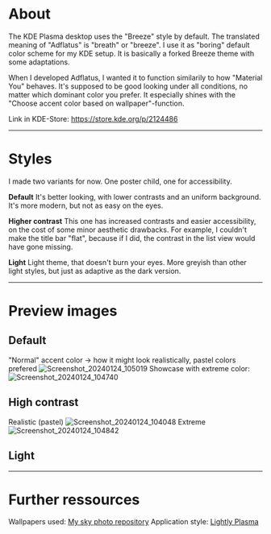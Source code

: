 # About  
The KDE Plasma desktop uses the "Breeze" style by default. 
The translated meaning of "Adflatus" is "breath" or "breeze". 
I use it as "boring" default color scheme for my KDE setup.
It is basically a forked Breeze theme with some adaptations.

When I developed Adflatus, I wanted it to function similarily to how "Material You" behaves.
It's supposed to be good looking under all conditions, no matter which dominant color you prefer. It especially shines with the "Choose accent color based on wallpaper"-function.  

Link in KDE-Store: https://store.kde.org/p/2124486

---

# Styles
I made two variants for now. One poster child, one for accessibility.

**Default**
  It's better looking, with lower contrasts and an uniform background. It's more modern, but not as easy on the eyes.  
  
**Higher contrast**
  This one has increased contrasts and easier accessibility, on the cost of some minor aesthetic drawbacks.
  For example, I couldn't make the title bar "flat", because if I did, the contrast in the list view would have gone missing.
  
**Light**
  Light theme, that doesn't burn your eyes. More greyish than other light styles, but just as adaptive as the dark version.

---

# Preview images
## Default
"Normal" accent color -> how it might look realistically, pastel colors prefered
![Screenshot_20240124_105019](https://github.com/gluckgluckwasserbauch/adflatus-kde/assets/99470494/58f41c7d-ebdc-4fa8-9982-1e351c22025f)
Showcase with extreme color:
![Screenshot_20240124_104740](https://github.com/gluckgluckwasserbauch/adflatus-kde/assets/99470494/e662fd13-bdb5-4d6e-b12d-5ec1714762a8)
## High contrast
Realistic (pastel)
![Screenshot_20240124_104048](https://github.com/gluckgluckwasserbauch/adflatus-kde/assets/99470494/c1335479-900d-4109-a2db-ef365f282956)
Extreme
![Screenshot_20240124_104842](https://github.com/gluckgluckwasserbauch/adflatus-kde/assets/99470494/f6fc2065-eeb8-4c7b-aa1c-e572920e9653)

## Light



---

# Further ressources
Wallpapers used: [My sky photo repository](https://github.com/gluckgluckwasserbauch/lucy-in-the-sky-with-pixels)
Application style: [Lightly Plasma](https://github.com/doncsugar/lightly-plasma)
